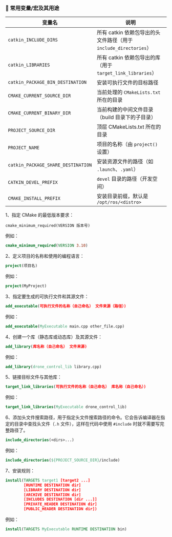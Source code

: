 ### 🧩 常用变量/宏及其用途

| 变量名                             | 说明                                                         |
| ---------------------------------- | ------------------------------------------------------------ |
| `catkin_INCLUDE_DIRS`              | 所有 catkin 依赖包导出的头文件路径（用于 `include_directories`） |
| `catkin_LIBRARIES`                 | 所有 catkin 依赖包导出的库（用于 `target_link_libraries`）   |
| `catkin_PACKAGE_BIN_DESTINATION`   | 安装可执行文件的目标路径                                     |
| `CMAKE_CURRENT_SOURCE_DIR`         | 当前处理的 `CMakeLists.txt` 所在的目录                       |
| `CMAKE_CURRENT_BINARY_DIR`         | 当前构建的中间文件目录（build 目录下的子目录）               |
| `PROJECT_SOURCE_DIR`               | 顶层 CMakeLists.txt 所在的目录                               |
| `PROJECT_NAME`                     | 项目的名称（由 `project()` 设置）                            |
| `catkin_PACKAGE_SHARE_DESTINATION` | 安装资源文件的路径（如 `.launch`、`.yaml`）                  |
| `CATKIN_DEVEL_PREFIX`              | `devel` 目录的路径（开发空间）                               |
| `CMAKE_INSTALL_PREFIX`             | 安装目录前缀，默认是 `/opt/ros/<distro>`                     |

1、指定 CMake 的最低版本要求：

```
cmake_minimum_required(VERSION 版本号)
```

例如：

```cmake
cmake_minimum_required(VERSION 3.10)
```

2、定义项目的名称和使用的编程语言：

```cmake
project(项目名)
```

例如：

```cmake
project(MyProject)
```

3、指定要生成的可执行文件和其源文件：

```cmake
add_executable(可执行文件的名称（自己命名） 文件来源（路径）)
```

例如：

```cmake
add_executable(MyExecutable main.cpp other_file.cpp)
```

4、创建一个库（静态库或动态库）及其源文件：

```cmake
add_library(库名称（自己命名） 文件来源)
```

例如：

```cmake
add_library(drone_control_lib library.cpp)
```

5、链接目标文件与其他库：

```cmake
target_link_libraries(可执行文件的名称（自己命名） 库名称（自己命名）)
```

例如：

```cmake
target_link_libraries(MyExecutable drone_control_lib)
```

6、添加头文件搜索路径，用于指定头文件搜索路径的命令。它会告诉编译器在指定的目录中查找头文件（`.h` 文件），这样在代码中使用 `#include` 时就不需要写完整路径了。

```cmake
include_directories(<dirs>...)
```

例如：

```cmake
include_directories(${PROJECT_SOURCE_DIR}/include)
```

7、安装规则：

```cmake
install(TARGETS target1 [target2 ...]
        [RUNTIME DESTINATION dir]
        [LIBRARY DESTINATION dir]
        [ARCHIVE DESTINATION dir]
        [INCLUDES DESTINATION [dir ...]]
        [PRIVATE_HEADER DESTINATION dir]
        [PUBLIC_HEADER DESTINATION dir])
```

例如：

```cmake
install(TARGETS MyExecutable RUNTIME DESTINATION bin)
```

